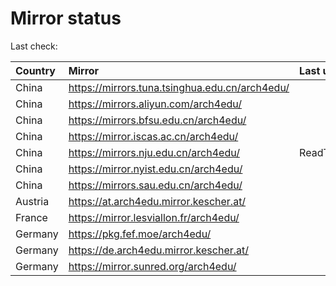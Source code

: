 <script src="./time.js"></script>
# Mirror status
Last check: <script type="text/javascript">localize(1699042733.5800486);</script>

|Country|Mirror|Last update|
|:------|:-----|:----------|
|China|https://mirrors.tuna.tsinghua.edu.cn/arch4edu/|<script type="text/javascript">localize(1699036332);</script>|
|China|https://mirrors.aliyun.com/arch4edu/|<script type="text/javascript">localize(1698993351);</script>|
|China|https://mirrors.bfsu.edu.cn/arch4edu/|<script type="text/javascript">localize(1698993351);</script>|
|China|https://mirror.iscas.ac.cn/arch4edu/|<script type="text/javascript">localize(1698993351);</script>|
|China|https://mirrors.nju.edu.cn/arch4edu/|ReadTimeout|
|China|https://mirror.nyist.edu.cn/arch4edu/|<script type="text/javascript">localize(1698993351);</script>|
|China|https://mirrors.sau.edu.cn/arch4edu/|<script type="text/javascript">localize(1698993351);</script>|
|Austria|https://at.arch4edu.mirror.kescher.at/|<script type="text/javascript">localize(1699036332);</script>|
|France|https://mirror.lesviallon.fr/arch4edu/|<script type="text/javascript">localize(1698993351);</script>|
|Germany|https://pkg.fef.moe/arch4edu/|<script type="text/javascript">localize(1699036332);</script>|
|Germany|https://de.arch4edu.mirror.kescher.at/|<script type="text/javascript">localize(1699036332);</script>|
|Germany|https://mirror.sunred.org/arch4edu/|<script type="text/javascript">localize(1699036332);</script>|

<script src="./tablefilter/tablefilter.js"></script>
<script src="./table.js"></script>